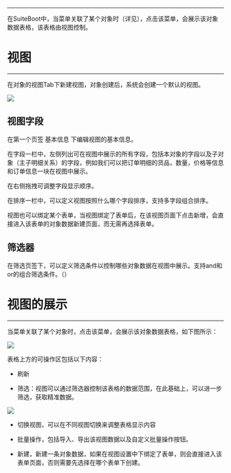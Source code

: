 ***

在SuiteBoot中，当菜单关联了某个对象时（详见），点击该菜单，会展示该对象数据表格，该表格由视图控制。

# 视图

***

在对象的视图Tab下新建视图，对象创建后，系统会创建一个默认的视图。

![](https://tcs-devops.aliyuncs.com/storage/1134cf4653465f70490298df900ad9202d67?Signature=eyJhbGciOiJIUzI1NiIsInR5cCI6IkpXVCJ9.eyJBcHBJRCI6IjVlNzQ4MmQ2MjE1MjJiZDVjN2Y5YjMzNSIsIl9hcHBJZCI6IjVlNzQ4MmQ2MjE1MjJiZDVjN2Y5YjMzNSIsIl9vcmdhbml6YXRpb25JZCI6IiIsImV4cCI6MTcxODA5Mjg5NCwiaWF0IjoxNzE3NDg4MDk0LCJyZXNvdXJjZSI6Ii9zdG9yYWdlLzExMzRjZjQ2NTM0NjVmNzA0OTAyOThkZjkwMGFkOTIwMmQ2NyJ9.NEINWNWKTbLqQOLj__L8IcSGqqB6hSBapaGYzYg4-NU&download=image.png "")

## 视图字段

在第一个页签 基本信息 下编辑视图的基本信息。

在字段一栏中，左侧列出可在视图中展示的所有字段，包括本对象的字段以及子对象（主子明细关系）的字段，例如我们可以把订单明细的货品，数量，价格等信息和订单信息一块在视图中展示。

在右侧拖拽可调整字段显示顺序。

在排序一栏中，可以定义视图按照什么哪个字段排序，支持多字段组合排序。

视图也可以绑定某个表单，当视图绑定了表单后，在该视图页面下点击新增，会直接进入该表单的对象数据新建页面，而无需再选择表单。

## 筛选器

在筛选页签下，可以定义筛选条件以控制哪些对象数据在视图中展示。支持and和or的组合筛选条件。（）

# 视图的展示

***

当菜单关联了某个对象时，点击该菜单，会展示该对象数据表格，如下图所示：

![](https://tcs-devops.aliyuncs.com/storage/1134fb63c8e9711f0d1230e2dad327fa394e?Signature=eyJhbGciOiJIUzI1NiIsInR5cCI6IkpXVCJ9.eyJBcHBJRCI6IjVlNzQ4MmQ2MjE1MjJiZDVjN2Y5YjMzNSIsIl9hcHBJZCI6IjVlNzQ4MmQ2MjE1MjJiZDVjN2Y5YjMzNSIsIl9vcmdhbml6YXRpb25JZCI6IiIsImV4cCI6MTcxODA5Mjg5NCwiaWF0IjoxNzE3NDg4MDk0LCJyZXNvdXJjZSI6Ii9zdG9yYWdlLzExMzRmYjYzYzhlOTcxMWYwZDEyMzBlMmRhZDMyN2ZhMzk0ZSJ9.L4Wk6rVslQ5DOS80k9Nns64H9L6sOiLv-3eDPAHt36c&download=image.png "")

表格上方的可操作区包括以下内容：

- 刷新

- 筛选：视图可以通过筛选器控制该表格的数据范围，在此基础上，可以进一步筛选，获取精准数据。

![](https://tcs-devops.aliyuncs.com/storage/1134afc69973c0d0f05b640e5bde19a6be01?Signature=eyJhbGciOiJIUzI1NiIsInR5cCI6IkpXVCJ9.eyJBcHBJRCI6IjVlNzQ4MmQ2MjE1MjJiZDVjN2Y5YjMzNSIsIl9hcHBJZCI6IjVlNzQ4MmQ2MjE1MjJiZDVjN2Y5YjMzNSIsIl9vcmdhbml6YXRpb25JZCI6IiIsImV4cCI6MTcxODA5Mjg5NCwiaWF0IjoxNzE3NDg4MDk0LCJyZXNvdXJjZSI6Ii9zdG9yYWdlLzExMzRhZmM2OTk3M2MwZDBmMDViNjQwZTViZGUxOWE2YmUwMSJ9._5XGyKzhk7-XLCyro3-DrshtcA_05nJ_M4RJ4i4DbmE&download=image.png "")

- 切换视图，可以在不同视图切换来调整表格显示内容

- 批量操作，包括导入、导出该视图数据以及自定义批量操作按钮。

- 新建，新建一条对象数据，如果在视图设置中下绑定了表单，则会直接进入该表单页面，否则需要先选择在哪个表单下创建。

